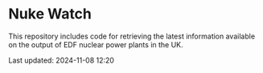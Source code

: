 # Nuke Watch

This repository includes code for retrieving the latest information available on the output of EDF nuclear power plants in the UK.

Last updated: 2024-11-08 12:20
